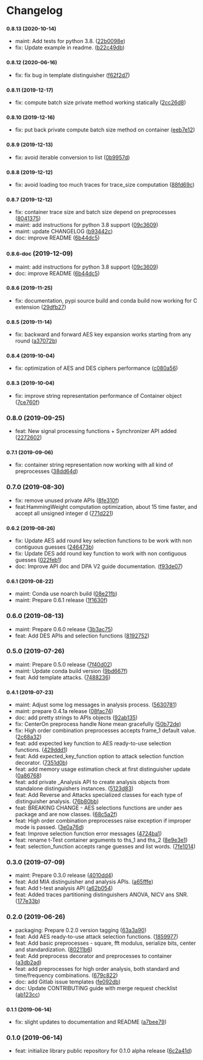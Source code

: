 # Changelog

### <small>0.8.13 (2020-10-14)</small>

* maint: Add tests for python 3.8. ([22b0098e](https://gitlab.com/eshard/scared/-/commit/22b0098e90f8b875faee93c32b84b1cdd31a3934))
* fix: Update example in readme. ([b22c49db](https://gitlab.com/eshard/scared/-/commit/b22c49db5cefba319ea32cefb1ea8f7be5670fa8))

### <small>0.8.12 (2020-06-16)</small>

* fix: fix bug in template distinguisher ([f62f2d7](https://gitlab.com/eshard/scared/commit/f62f2d7))

### <small>0.8.11 (2019-12-17)</small>

* fix: compute batch size private method working statically ([2cc26d8](https://gitlab.com/eshard/scared/commit/2cc26d8))

### <small>0.8.10 (2019-12-16)</small>

* fix: put back private compute batch size method on container ([eeb7e12](https://gitlab.com/eshard/scared/commit/eeb7e12))

### <small>0.8.9 (2019-12-13)</small>

* fix: avoid iterable conversion to list ([0b9957d](https://gitlab.com/eshard/scared/commit/0b9957d))

### <small>0.8.8 (2019-12-12)</small>

* fix: avoid loading too much traces for trace_size computation ([88fd69c](https://gitlab.com/eshard/scared/commit/88fd69c))

### <small>0.8.7 (2019-12-12)</small>

* fix: container trace size and batch size depend on preprocesses ([8041375](https://gitlab.com/eshard/scared/commit/8041375))
* maint: add instructions for python 3.8 support ([09c3609](https://gitlab.com/eshard/scared/commit/09c3609))
* maint: update CHANGELOG ([b93442c](https://gitlab.com/eshard/scared/commit/b93442c))
* doc: improve README ([6b44dc5](https://gitlab.com/eshard/scared/commit/6b44dc5))

### <small>0.8.6-doc</small> (2019-12-09)

* maint: add instructions for python 3.8 support ([09c3609](https://gitlab.com/eshard/scared/commit/09c3609))
* doc: improve README ([6b44dc5](https://gitlab.com/eshard/scared/commit/6b44dc5))

### <small>0.8.6 (2019-11-25)</small>

* fix: documentation, pypi source build and conda build now working for C extension ([29dfb27](https://gitlab.com/eshard/scared/commit/29dfb27))

### <small>0.8.5 (2019-11-14)</small>

* fix: backward and forward AES key expansion works starting from any round ([a37072b](https://gitlab.com/eshard/scared/commit/a37072b))

### <small>0.8.4 (2019-10-04)</small>

* fix: optimization of AES and DES ciphers performance ([c080a56](https://gitlab.com/eshard/scared/commit/c080a56))

### <small>0.8.3 (2019-10-04)</small>

* fix: improve string representation performance of Container object ([7ce760f](https://gitlab.com/eshard/scared/commit/7ce760f))

### 0.8.0 (2019-09-25)

* feat: New signal processing functions + Synchronizer API added ([2272602](https://gitlab.com/eshard/scared/commit/2272602))

### <small>0.7.1 (2019-09-06)</small>

* fix: container string representation now working with all kind of preprocesses ([38dd64d](https://gitlab.com/eshard/scared/commit/38dd64d))

### 0.7.0 (2019-08-30)

* fix: remove unused private APIs ([8fe310f](https://gitlab.com/eshard/scared/commit/8fe310f))
* feat:HammingWeight computation optimization, about 15 time faster, and accept all unsigned integer d ([771d221](https://gitlab.com/eshard/scared/commit/771d221))

### <small>0.6.2 (2019-08-26)</small>

* fix: Update AES add round key selection functions to be work with non contiguous guesses ([246473b](https://gitlab.com/eshard/scared/commit/246473b))
* fix: Update DES add round key function to work with non contiguous guesses ([022feb1](https://gitlab.com/eshard/scared/commit/022feb1))
* doc: Improve API doc and DPA V2 guide documentation. ([f93de07](https://gitlab.com/eshard/scared/commit/f93de07))

### <small>0.6.1 (2019-08-22)</small>

* maint: Conda use noarch build ([08e21fb](https://gitlab.com/eshard/scared/commit/08e21fb))
* maint: Prepare 0.6.1 release ([1f1630f](https://gitlab.com/eshard/scared/commit/1f1630f))

### 0.6.0 (2019-08-13)

* maint: Prepare 0.6.0 release ([3b3ac75](https://gitlab.com/eshard/scared/commit/3b3ac75))
* feat: Add DES APIs and selection functions ([8192752](https://gitlab.com/eshard/scared/commit/8192752))

### 0.5.0 (2019-07-26)

* maint: Prepare 0.5.0 release ([7f40d02](https://gitlab.com/eshard/scared/commit/7f40d02))
* maint: Update conda build version ([9bd667f](https://gitlab.com/eshard/scared/commit/9bd667f))
* feat: Add template attacks. ([7488236](https://gitlab.com/eshard/scared/commit/7488236))

### <small>0.4.1 (2019-07-23)</small>

* maint: Adjust some log messages in analysis process. ([5630781](https://gitlab.com/eshard/scared/commit/5630781))
* maint: prepare 0.4.1a release ([08fac74](https://gitlab.com/eshard/scared/commit/08fac74))
* doc: add pretty strings to APIs objects ([92ab135](https://gitlab.com/eshard/scared/commit/92ab135))
* fix: CenterOn preprocess handle None mean gracefully ([50b72de](https://gitlab.com/eshard/scared/commit/50b72de))
* fix: High order combination preprocesses accepts frame_1 default value. ([2c68a32](https://gitlab.com/eshard/scared/commit/2c68a32))
* feat: add expected key function to AES ready-to-use selection functions. ([429ddd1](https://gitlab.com/eshard/scared/commit/429ddd1))
* feat: Add expected_key_function option to attack selection function decorator. ([7351d0b](https://gitlab.com/eshard/scared/commit/7351d0b))
* feat: add memory usage estimation check at first distinguisher update ([0a86768](https://gitlab.com/eshard/scared/commit/0a86768))
* feat: add private _Analysis API to create analysis objects from standalone distinguishers instances. ([5123d83](https://gitlab.com/eshard/scared/commit/5123d83))
* feat: Add Reverse and Attacks specialized classes for each type of distinguisher analysis. ([76b80bb](https://gitlab.com/eshard/scared/commit/76b80bb))
* feat: BREAKING CHANGE - AES selections functions are under aes package and are now classes. ([68c5a2f](https://gitlab.com/eshard/scared/commit/68c5a2f))
* feat: High order combination preprocesses raise exception if improper mode is passed. ([3e0a76d](https://gitlab.com/eshard/scared/commit/3e0a76d))
* feat: Improve selection function error messages ([4724ba1](https://gitlab.com/eshard/scared/commit/4724ba1))
* feat: rename t-Test container arguments to ths_1 and ths_2 ([8e9e3e1](https://gitlab.com/eshard/scared/commit/8e9e3e1))
* feat: selection_function accepts range guesses and list words. ([7fe1014](https://gitlab.com/eshard/scared/commit/7fe1014))

### 0.3.0 (2019-07-09)

* maint: Prepare 0.3.0 release ([4010dd4](https://gitlab.com/eshard/scared/commit/4010dd4))
* feat: Add MIA distinguisher and analysis APIs. ([a65fffe](https://gitlab.com/eshard/scared/commit/a65fffe))
* feat: Add t-test analysis API ([a62b054](https://gitlab.com/eshard/scared/commit/a62b054))
* feat: Added traces partitioning distinguishers ANOVA, NICV ans SNR. ([177e33b](https://gitlab.com/eshard/scared/commit/177e33b))

### 0.2.0 (2019-06-26)

* packaging: Prepare 0.2.0 version tagging ([63a3a90](https://gitlab.com/eshard/scared/commit/63a3a90))
* feat: Add AES ready-to-use attack selection functions. ([1859977](https://gitlab.com/eshard/scared/commit/1859977))
* feat: Add basic preprocesses - square, fft modulus, serialize bits, center and standardization. ([80211b6](https://gitlab.com/eshard/scared/commit/80211b6))
* feat: Add preprocess decorator and preprocesses to container ([a3db2ad](https://gitlab.com/eshard/scared/commit/a3db2ad))
* feat: add preprocesses for high order analysis, both standard and time/frequency combinations. ([679c822](https://gitlab.com/eshard/scared/commit/679c822))
* doc: add Gitlab issue templates ([fe092db](https://gitlab.com/eshard/scared/commit/fe092db))
* doc: Update CONTRIBUTING guide with merge request checklist ([ab123cc](https://gitlab.com/eshard/scared/commit/ab123cc))

### <small>0.1.1 (2019-06-14)</small>

* fix: slight updates to documentation and README ([a7bee79](https://gitlab.com/eshard/scared/commit/a7bee79))

### 0.1.0 (2019-06-14)

* feat: initialize library public repository for 0.1.0 alpha release ([6c2a41d](https://gitlab.com/eshard/scared/commit/6c2a41d))
